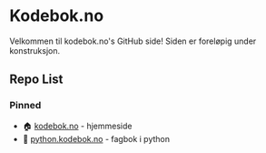 # Kodebok.no
Velkommen til kodebok.no's GitHub side! Siden er foreløpig under konstruksjon.

## Repo List
### Pinned
- :house: [kodebok.no](https://github.com/kodebok-no/kodebok.no) - hjemmeside
- :snake: [python.kodebok.no](https://github.com/kodebok-no/python.kodebok.no) - fagbok i python
